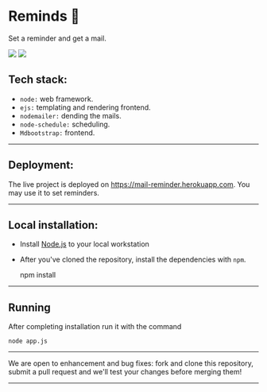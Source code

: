 # Reminds 📧
Set a reminder and get a mail.

[![](https://img.shields.io/badge/Made_with-nodejs-blue?style=for-the-badge&logo=nodejs)]()
[![](https://img.shields.io/badge/deployed_on-heroku-blue?style=for-the-badge&logo=heroku)]()


## Tech stack:

- `node:` web framework.
- `ejs:` templating and rendering frontend.
- `nodemailer:` dending the mails.
- `node-schedule:`  scheduling.
- `Mdbootstrap:` frontend.

---

## Deployment:

The live project is deployed on https://mail-reminder.herokuapp.com. You may use it to set reminders.

---

## Local installation:

* Install [Node.js](http://nodejs.org) to your local workstation
* After you've cloned the repository, install the dependencies with `npm`.

	npm install

---
## Running

After completing installation run it with the command

`node app.js`

---

We are open to enhancement and bug fixes: fork and clone this repository, submit a pull request and we'll test your changes before merging them!

---
